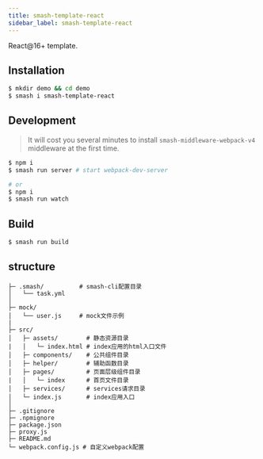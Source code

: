 ```yaml
---
title: smash-template-react
sidebar_label: smash-template-react
---
```


React@16+ template.

## Installation

```bash
$ mkdir demo && cd demo
$ smash i smash-template-react
```

## Development

> It will cost you several minutes to install `smash-middleware-webpack-v4`
> middleware at the first time.

```bash
$ npm i
$ smash run server # start webpack-dev-server

# or
$ npm i
$ smash run watch
```

## Build

```bash
$ smash run build
```

## structure

```
├─ .smash/          # smash-cli配置目录
│   └── task.yml
│
├─ mock/
│   └── user.js     # mock文件示例
|
├─ src/
│   ├─ assets/        # 静态资源目录
|   │   └─ index.html # index应用的html入口文件
│   ├─ components/    # 公共组件目录
│   ├─ helper/        # 辅助函数目录
│   ├─ pages/         # 页面层级组件目录
|   │   └─ index      # 首页文件目录
│   ├─ services/      # services请求目录
│   └─ index.js       # index应用入口
│
├─ .gitignore
├─ .npmignore
├─ package.json
├─ proxy.js
├─ README.md
└─ webpack.config.js # 自定义webpack配置
```
